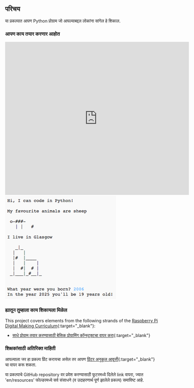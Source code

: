 ## परिचय

या प्रकल्पात आपण Python प्रोग्राम जो आपल्याबद्दल लोकांना सांगेल हे शिकाल.

### आपण काय तयार करणार आहोत

<div class="trinket">
  <iframe src="https://trinket.io/embed/python/a1f663ae0d?outputOnly=true&start=result" width="600" height="500" frameborder="0" marginwidth="0" marginheight="0" allowfullscreen>
  </iframe>
  <img src="images/me-final.png">
</div>

### ह्यातून तुम्हाला काय शिकायला मिळेल

This project covers elements from the following strands of the [Raspberry Pi Digital Making Curriculum](https://rpf.io/curriculum){:target="_blank"}:

+ [साधे प्रोग्राम तयार करण्यासाठी बेसिक प्रोग्रामिंग कॉन्स्ट्रक्टचा वापर करा](https://www.raspberrypi.org/curriculum/programming/creator){:target="_blank"}

### शिक्षकांसाठी अतिरिक्त माहिती

आपल्याला जर हा प्रकल्प प्रिंट करायचा असेल तर आपण [प्रिंटर अनुकूल आवृत्ती](https://projects.raspberrypi.org/en/projects/about-me/print){:target="_blank"} चा वापर करू शकता.

या प्रकल्पाचे GitHub repository वर प्रवेश करण्यासाठी फूटरमध्ये दिलेले link वापरा, ज्यात 'en/resources' फोल्डरमध्ये सर्व संसाधने (व उदाहरणार्थ पूर्ण झालेले प्रकल्प) समाविष्ट आहे.